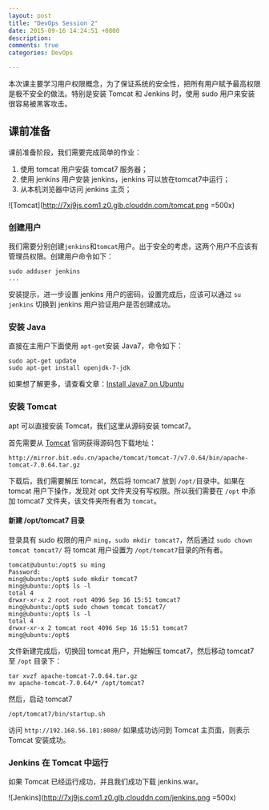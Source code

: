```yaml
---
layout: post
title: "DevOps Session 2"
date: 2015-09-16 14:24:51 +0800
description: 
comments: true
categories: DevOps

---
```


本次课主要学习用户权限概念，为了保证系统的安全性，把所有用户赋予最高权限是极不安全的做法。特别是安装 Tomcat 和 Jenkins 时，使用 sudo 用户来安装很容易被黑客攻击。

## 课前准备

课前准备阶段，我们需要完成简单的作业：

1. 使用 tomcat 用户安装 tomcat7 服务器；
2. 使用 jenkins 用户安装 jenkins，jenkins 可以放在tomcat7中运行；
3. 从本机浏览器中访问 jenkins 主页；

<!-- more -->

![Tomcat](http://7xj9js.com1.z0.glb.clouddn.com/tomcat.png =500x)


### 创建用户

我们需要分别创建`jenkins`和`tomcat`用户。出于安全的考虑，这两个用户不应该有管理员权限。创建用户命令如下：

```
sudo adduser jenkins
...

```

安装提示，进一步设置 jenkins 用户的密码，设置完成后，应该可以通过 `su jenkins` 切换到 jenkins 用户验证用户是否创建成功。


### 安装 Java

直接在主用户下面使用 `apt-get`安装 Java7，命令如下：

```
sudo apt-get update
sudo apt-get install openjdk-7-jdk
```

如果想了解更多，请查看文章：[Install Java7 on Ubuntu](http://stackoverflow.com/questions/16263556/installing-java-7-on-ubuntu)


### 安装 Tomcat

apt 可以直接安装 Tomcat，我们这里从源码安装 tomcat7。

首先需要从 [Tomcat](https://tomcat.apache.org/download-70.cgi) 官网获得源码包下载地址：

```
http://mirror.bit.edu.cn/apache/tomcat/tomcat-7/v7.0.64/bin/apache-tomcat-7.0.64.tar.gz
```

下载后，我们需要解压 tomcat，然后将 tomcat7 放到 `/opt/`目录中。如果在 tomcat 用户下操作，发现对 opt 文件夹没有写权限。所以我们需要在 `/opt` 中添加 tomcat7 文件夹，该文件夹所有者为 `tomcat`。

#### 新建 /opt/tomcat7 目录

登录具有 sudo 权限的用户 `ming`，`sudo mkdir tomcat7`，然后通过 `sudo chown tomcat tomcat7/` 将 tomcat 用户设置为 `/opt/tomcat7`目录的所有者。

```
tomcat@ubuntu:/opt$ su ming
Password:
ming@ubuntu:/opt$ sudo mkdir tomcat7
ming@ubuntu:/opt$ ls -l
total 4
drwxr-xr-x 2 root root 4096 Sep 16 15:51 tomcat7
ming@ubuntu:/opt$ sudo chown tomcat tomcat7/
ming@ubuntu:/opt$ ls -l
total 4
drwxr-xr-x 2 tomcat root 4096 Sep 16 15:51 tomcat7
ming@ubuntu:/opt$

```

文件新建完成后，切换回 tomcat 用户，开始解压 tomcat7，然后移动 tomcat7 至 `/opt` 目录下：

```
tar xvzf apache-tomcat-7.0.64.tar.gz
mv apache-tomcat-7.0.64/* /opt/tomcat7
```

然后，启动 tomcat7

```
/opt/tomcat7/bin/startup.sh

```

访问 `http://192.168.56.101:8080/` 如果成功访问到 Tomcat 主页面，则表示 Tomcat 安装成功。

### Jenkins 在 Tomcat 中运行

如果 Tomcat 已经运行成功，并且我们成功下载 jenkins.war。

![Jenkins](http://7xj9js.com1.z0.glb.clouddn.com/jenkins.png =500x)
